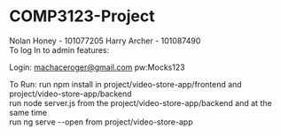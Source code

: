 # COMP3123-Project
Nolan Honey - 101077205
Harry Archer - 101087490 <br>
To log In to admin features:

Login: machaceroger@gmail.com pw:Mocks123

To Run: run npm install in project/video-store-app/frontend and project/video-store-app/backend <br>
        run node server.js from the project/video-store-app/backend and at the same time <br>
        run ng serve --open from project/video-store-app 
